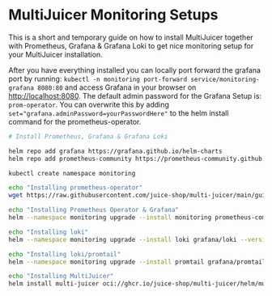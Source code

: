 # MultiJuicer Monitoring Setups

This is a short and temporary guide on how to install MultiJuicer together with Prometheus, Grafana & Grafana Loki to get nice monitoring setup for your MultiJuicer installation.

After you have everything installed you can locally port forward the grafana port by running: `kubectl -n monitoring port-forward service/monitoring-grafana 8080:80` and access Grafana in your browser on [http://localhost:8080](http://localhost:8080). The default admin password for the Grafana Setup is: `prom-operator`. You can overwrite this by adding `set="grafana.adminPassword=yourPasswordHere"` to the helm install command for the prometheus-operator.

```sh
# Install Prometheus, Grafana & Grafana Loki

helm repo add grafana https://grafana.github.io/helm-charts
helm repo add prometheus-community https://prometheus-community.github.io/helm-charts

kubectl create namespace monitoring

echo "Installing prometheus-operator"
wget https://raw.githubusercontent.com/juice-shop/multi-juicer/main/guides/monitoring-setup/prometheus-operator-config.yaml

echo "Installing Prometheus Operator & Grafana"
helm --namespace monitoring upgrade --install monitoring prometheus-community/kube-prometheus-stack --version 13.3.0 --values prometheus-operator-config.yaml

echo "Installing loki"
helm --namespace monitoring upgrade --install loki grafana/loki --version 2.3.0 --set="serviceMonitor.enabled=true"

echo "Installing loki/promtail"
helm --namespace monitoring upgrade --install promtail grafana/promtail --version 3.0.4 --set "config.lokiAddress=http://loki:3100/loki/api/v1/push" --set="serviceMonitor.enabled=true"

echo "Installing MultiJuicer"
helm install multi-juicer oci://ghcr.io/juice-shop/multi-juicer/helm/multi-juicer --set="balancer.metrics.enabled=true" --set="balancer.metrics.dashboards.enabled=true" --set="balancer.metrics.serviceMonitor.enabled=true"
```
